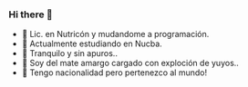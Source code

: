 ### Hi there 👋
- 🔭 Lic. en Nutricón y mudandome a programación.
- 🔭 Actualmente estudiando en Nucba.
- 🌱 Tranquilo y sin apuros..
- 👯 Soy del mate amargo cargado con exploción de yuyos..
- 👯 Tengo nacionalidad pero pertenezco al mundo!

